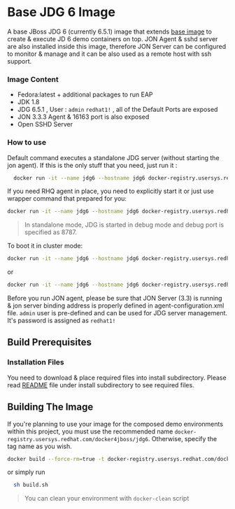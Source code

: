 Base JDG 6 Image
=======

A base JBoss JDG 6 (currently 6.5.1) image that extends [base image](../image-base/README.md) to create & execute JD 6 demo containers on top. JON Agent & sshd server are also installed inside this image, therefore JON Server can be configured to monitor & manage and it can be also used as a remote host with ssh support.

### Image Content

- Fedora:latest + additional packages to run EAP
- JDK 1.8
- JDG 6.5.1 , User :  ```admin``` ```redhat1!``` , all of the Default Ports are exposed
- JON 3.3.3 Agent & 16163 port is also exposed
- Open SSHD Server

### How to use

Default command executes a standalone JDG server (without starting the jon agent). If this is the only stuff that you need, just run it :

```bash
  docker run -it --name jdg6 --hostname jdg6 docker-registry.usersys.redhat.com/docker4jboss/jdg6
```

 If you need RHQ agent in place, you need to explicitly start it or just use wrapper command that prepared for you:
```bash
docker run -it --name jdg6 --hostname jdg6 docker-registry.usersys.redhat.com/docker4jboss/jdg6 /bin/bash -c "/usr/bin/startSshJonAndJdg.sh"
```
 > In standalone mode, JDG is started in debug mode and debug port is specified as 8787.

To boot it in cluster mode:

```bash
docker run -it --name jdg6 --hostname jdg6 docker-registry.usersys.redhat.com/docker4jboss/jdg6 /bin/bash -c "/usr/bin/startSshJonAndJdgInDmnMode.sh"
```
  or

```bash
docker run -it --name jdg6 --hostname jdg6 docker-registry.usersys.redhat.com/docker4jboss/jdg6 /bin/bash -c "/usr/bin/startSshAndJdgInDmnMode.sh"  
```
Before you run JON agent, please be sure that JON Server (3.3) is running & jon server binding address is properly defined in agent-configuration.xml  file. ```admin``` user is pre-defined and can be used for JDG server management. It's password is assigned as ```redhat1!```


## Build Prerequisites

### Installation Files
   You need to download & place required files into install subdirectory. Please read [README](./install/README.md) file under install subdirectory
   to see required files.

## Building The Image

 If you're planning to use your image for the composed demo environments within this project, you must use the recommended name ```docker-registry.usersys.redhat.com/docker4jboss/jdg6```. Otherwise, specify the tag name as you wish.

```bash
docker build --force-rm=true -t docker-registry.usersys.redhat.com/docker4jboss/jdg6 .
```
  or simply run

```bash
  sh build.sh
```

 > You can clean your environment with ```docker-clean``` script
